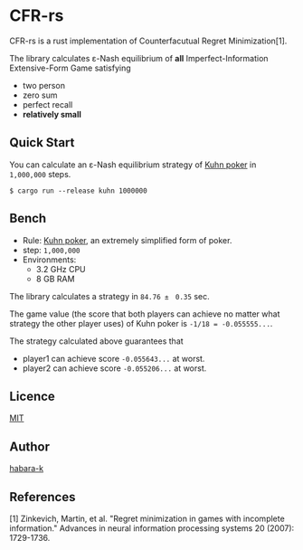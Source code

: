 # CFR-rs

CFR-rs is a rust implementation of Counterfacutual Regret Minimization[1]. 

The library calculates ε-Nash equilibrium of **all** Imperfect-Information Extensive-Form Game satisfying 
- two person
- zero sum
- perfect recall
- **relatively small**

## Quick Start

You can calculate an ε-Nash equilibrium strategy of [Kuhn poker](https://en.wikipedia.org/wiki/Kuhn_poker) in `1,000,000` steps.
```
$ cargo run --release kuhn 1000000
```

## Bench

- Rule: [Kuhn poker](https://en.wikipedia.org/wiki/Kuhn_poker), an extremely simplified form of poker.
- step: `1,000,000`
- Environments:
  - 3.2 GHz CPU
  - 8 GB RAM

The library calculates a strategy in `84.76 ±　0.35` sec.

The game value (the score that both players can achieve no matter what strategy the other player uses) of Kuhn poker is `-1/18 = -0.055555...`.

The strategy calculated above guarantees that

- player1 can achieve score `-0.055643...` at worst.
- player2 can achieve score `-0.055206...` at worst.

## Licence

[MIT](https://github.com/habara-k/cfr-rs/blob/main/LICENSE)

## Author

[habara-k](https://github.com/habara-k)

## References

[1] Zinkevich, Martin, et al. "Regret minimization in games with incomplete information." Advances in neural information processing systems 20 (2007): 1729-1736.
